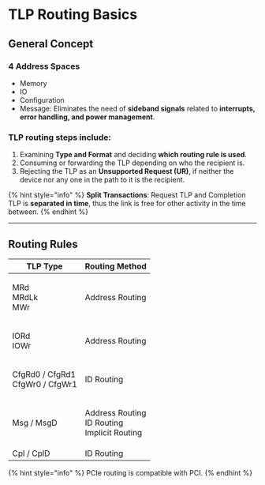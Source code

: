 # TLP Routing Basics

## General Concept

### 4 Address Spaces

* Memory
* IO
* Configuration
* Message: Eliminates the need of **sideband signals** related to **interrupts, error handling, and power management**.

### TLP routing steps include:

1. Examining **Type and Format** and deciding **which routing rule is used**.
2. Consuming or forwarding the TLP depending on who the recipient is.
3. Rejecting the TLP as an **Unsupported Request (UR)**, if neither the device nor any one in the path to it is the recipient.

{% hint style="info" %}
**Split Transactions**: Request TLP and Completion TLP is **separated in time**, thus the link is free for other activity in the time between.
{% endhint %}

***

## Routing Rules

| TLP Type                                  | Routing Method                                           |
| ----------------------------------------- | -------------------------------------------------------- |
| <p>MRd<br>MRdLk<br>MWr</p>                | Address Routing                                          |
| <p>IORd<br>IOWr</p>                       | Address Routing                                          |
| <p>CfgRd0 / CfgRd1<br>CfgWr0 / CfgWr1</p> | ID Routing                                               |
| Msg / MsgD                                | <p>Address Routing<br>ID Routing<br>Implicit Routing</p> |
| Cpl / CplD                                | ID Routing                                               |

{% hint style="info" %}
PCIe routing is compatible with PCI.
{% endhint %}
